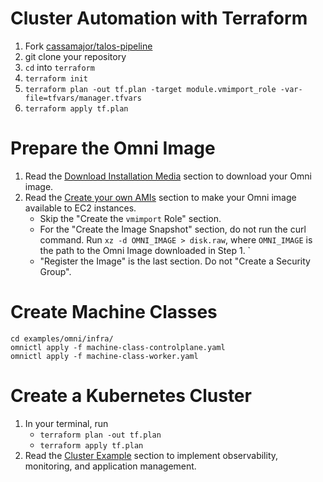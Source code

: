 # Cluster Automation with Terraform
1. Fork [cassamajor/talos-pipeline](https://github.com/siderolabs/contrib/tree/main)
2. git clone your repository
3. `cd` into `terraform`
4. `terraform init`
5. `terraform plan -out tf.plan -target module.vmimport_role -var-file=tfvars/manager.tfvars`
6. `terraform apply tf.plan`

# Prepare the Omni Image
1. Read the [Download Installation Media](https://omni.siderolabs.com/docs/tutorials/getting_started/#download-installation-media) section to download your Omni image.
2. Read the [Create your own AMIs](https://www.talos.dev/v1.6/talos-guides/install/cloud-platforms/aws/#create-your-own-amis) section to make your Omni image available to EC2 instances.
    - Skip the "Create the `vmimport` Role" section.
    - For the "Create the Image Snapshot" section, do not run the curl command. Run `xz -d OMNI_IMAGE > disk.raw`, where `OMNI_IMAGE` is the path to the Omni Image downloaded in Step 1. `
    - "Register the Image" is the last section. Do not "Create a Security Group".

# Create Machine Classes
```shell
cd examples/omni/infra/
omnictl apply -f machine-class-controlplane.yaml
omnictl apply -f machine-class-worker.yaml
```

# Create a Kubernetes Cluster
1. In your terminal, run
    - `terraform plan -out tf.plan`
    - `terraform apply tf.plan`
2. Read the [Cluster Example](https://omni.siderolabs.com/docs/tutorials/getting_started/#cluster-example) section to implement observability, monitoring, and application management.
